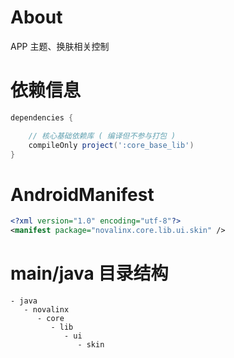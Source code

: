 
# About

APP 主题、换肤相关控制

# 依赖信息

```groovy
dependencies {

    // 核心基础依赖库 ( 编译但不参与打包 )
    compileOnly project(':core_base_lib')
}
```

# AndroidManifest

```xml
<?xml version="1.0" encoding="utf-8"?>
<manifest package="novalinx.core.lib.ui.skin" />
```

# main/java 目录结构

```
- java                           
   - novalinx                
      - core                     
         - lib                   
            - ui                 
               - skin            
```